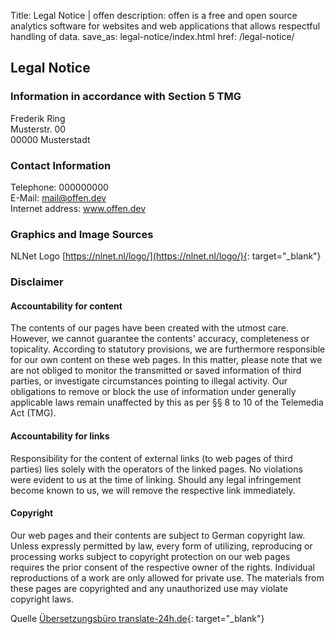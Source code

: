 Title: Legal Notice | offen
description: offen is a free and open source analytics software for websites and web applications that allows respectful handling of data.
save_as: legal-notice/index.html
href: /legal-notice/

## Legal Notice

### Information in accordance with Section 5 TMG
Frederik Ring  
Musterstr. 00  
00000 Musterstadt  

### Contact Information
Telephone: 000000000  
E-Mail: mail@offen.dev  
Internet address: www.offen.dev  

### Graphics and Image Sources
NLNet Logo [https://nlnet.nl/logo/](https://nlnet.nl/logo/){: target="_blank"}

### Disclaimer
#### Accountability for content
The contents of our pages have been created with the utmost care. However, we cannot guarantee the contents' accuracy, completeness or topicality. According to statutory provisions, we are furthermore responsible for our own content on these web pages. In this matter, please note that we are not obliged to monitor the transmitted or saved information of third parties, or investigate circumstances pointing to illegal activity. Our obligations to remove or block the use of information under generally applicable laws remain unaffected by this as per §§ 8 to 10 of the Telemedia Act (TMG).

#### Accountability for links
Responsibility for the content of external links (to web pages of third parties) lies solely with the operators of the linked pages. No violations were evident to us at the time of linking. Should any legal infringement become known to us, we will remove the respective link immediately.

#### Copyright
Our web pages and their contents are subject to German copyright law. Unless expressly permitted by law, every form of utilizing, reproducing or processing works subject to copyright protection on our web pages requires the prior consent of the respective owner of the rights. Individual reproductions of a work are only allowed for private use. The materials from these pages are copyrighted and any unauthorized use may violate copyright laws.

Quelle [Übersetzungsbüro translate-24h.de](https://www.translate-24h.de/){: target="_blank"}
